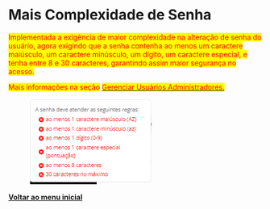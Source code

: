 # Mais Complexidade de Senha

<mark style="color:red;">Implementada a exigência de maior complexidade na alteração de senha do usuário, agora exigindo que a senha contenha ao menos um caractere maiúsculo, um caractere minúsculo, um dígito, um caractere especial, e tenha entre 8 e 30 caracteres, garantindo assim maior segurança no acesso.</mark>

<mark style="color:red;">Mais informações na seção</mark> [<mark style="color:red;">Gerenciar Usuários Administradores.</mark>](../../portal/usuarios/gerenciar-usuarios-administradores.md)

<figure><img src="../../../.gitbook/assets/image (266).png" alt=""><figcaption></figcaption></figure>

[**Voltar ao menu inicial**](./)
